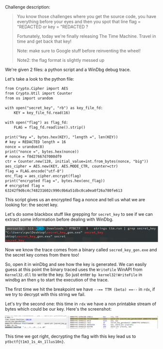 Challenge description:
>You know those challenges where you get the source code, you have everything before your eyes and then you spot that line flag = "REDACTED or key = "REDACTED ?
>
>Fortunately, today we're finally releasing The Time Machine. Travel in time and get back that key!
>
>Note: make sure to Google stuff before reinventing the wheel!
>
>Note2: the flag format is slightly messed up


We're given 2 files: a python script and a WinDbg debug trace.

Let's take a look to the python file:

```python3
from Crypto.Cipher import AES
from Crypto.Util import Counter
from os import urandom

with open("secret_key", "rb") as key_file_fd:
    KEY = key_file_fd.read(16)

with open("flag") as flag_fd:
    FLAG = flag_fd.readline().strip()

print("key =", bytes.hex(KEY), "length =", len(KEY))
# key = REDACTED length = 16
nonce = urandom(8)
print("nonce =", bytes.hex(nonce))
# nonce = f0d27667d7000df9
ctr = Counter.new(128, initial_value=int.from_bytes(nonce, "big"))
aes_cipher = AES.new(KEY, AES.MODE_CTR, counter=ctr)
flag = FLAG.encode("utf-8")
enc_flag = aes_cipher.encrypt(flag)
print("encrypted flag =", bytes.hex(enc_flag))
# encrypted flag = 63242f9d6c4c748231602c990c0b6a51dbc0ca0ea0f26a780fe613
```

This script gives us an encrypted flag a nonce and tell us what we are looking for: the secret key.

Let's do some blackbox stuff like grepping for `secret_key` to see if we can extract some information before dealing with WinDbg.

![alt text](secret_strings.png)

Now we know the trace comes from a binary called `secred_key_gen.exe` and the secret key comes from there too!

So, open it in winDbg and see how the key is generated. We can easily guess at this point the binary traced uses the `WriteFile` WinAPI from `Kernel32.dll` to write the key. So just enter `bp kernel32!WriteFile` in windbg an then `g` to start the execution of the trace.

The first time we hit the breakpoint we have `--== TTM (beta) ==--` in `rdx`, if we try to decrypt with this string we fail.

Let's try the second one: this time in `rdx` we have a non printabke stream of bytes which could be our key. Here's the screenshot:

![alt text](secret_write.PNG)

This time we got right, decrypting the flag with this key lead us to `ptbctf{t1m3_1s_4n_1llus10n}`. 